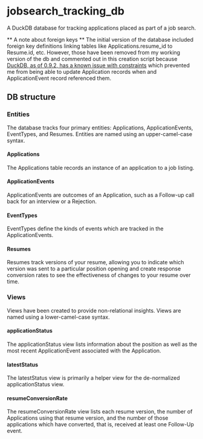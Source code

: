 # jobsearch_tracking_db
A DuckDB database for tracking applications placed as part of a job search.

** A note about foreign keys **
The initial version of the database included foreign key definitions linking tables like Applications.resume_id to Resume.id, etc. However, those have been removed from my working version of the db and commented out in this creation script because [DuckDB, as of 0.9.2, has a known issue with constraints](https://duckdb.org/docs/sql/indexes#over-eager-unique-constraint-checking) which prevented me from being able to update Application records when and ApplicationEvent record referenced them. 

## DB structure

### Entities
The database tracks four primary entities: Applications, ApplicationEvents, EventTypes, and Resumes. Entities are named using an upper-camel-case syntax.

#### Applications
The Applications table records an instance of an application to a job listing.

#### ApplicationEvents
ApplicationEvents are outcomes of an Application, such as a Follow-up call back for an interview or a Rejection.

#### EventTypes
EventTypes define the kinds of events which are tracked in the ApplicationEvents.

#### Resumes
Resumes track versions of your resume, allowing you to indicate which version was sent to a particular position opening and create response conversion rates to see the effectiveness of changes to your resume over time.

### Views
Views have been created to provide non-relational insights. Views are named using a lower-camel-case syntax.

#### applicationStatus
The applicationStatus view lists information about the position as well as the most recent ApplicationEvent associated with the Application.

#### latestStatus
The latestStatus view is primarily a helper view for the de-normalized applicationStatus view.

#### resumeConversionRate
The resumeConversionRate view lists each resume version, the number of Applications using that resume version, and the number of those applications which have converted, that is, received at least one Follow-Up event.
